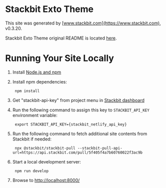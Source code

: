 # Stackbit Exto Theme

This site was generated by [www.stackbit.com](https://www.stackbit.com), v0.3.20.

Stackbit Exto Theme original README is located [here](./README.theme.md).

# Running Your Site Locally

1. Install [Node.js and npm](https://nodejs.org/en/)

1. Install npm dependencies:

        npm install

1. Get "stackbit-api-key" from project menu in [Stackbit dashboard](https://app.stackbit.com/dashboard)

1. Run the following command to assign this key to `STACKBIT_API_KEY` environment variable:

        export STACKBIT_API_KEY={stackbit_netlify_api_key}

1. Run the following command to fetch additional site contents from Stackbit if needed:

        npx @stackbit/stackbit-pull --stackbit-pull-api-url=https://api.stackbit.com/pull/5f405f4a7b60760022f3ac9b

1. Start a local development server:

        npm run develop

1. Browse to [http://localhost:8000/](http://localhost:8000/)
